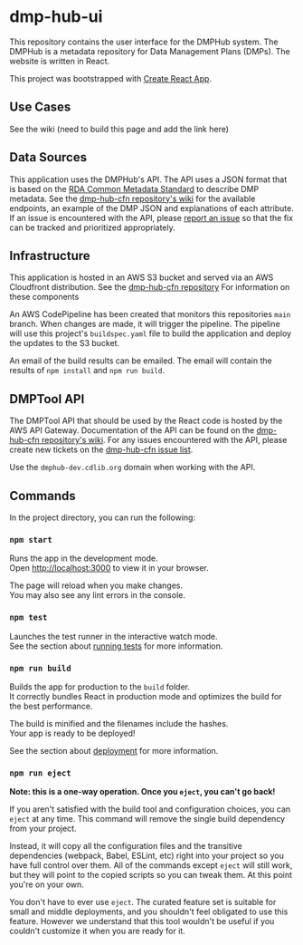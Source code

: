 # dmp-hub-ui

This repository contains the user interface for the DMPHub system. The DMPHub is a metadata repository for Data Management Plans (DMPs). The website is written in React.

This project was bootstrapped with [Create React App](https://github.com/facebook/create-react-app).

## Use Cases
See the wiki (need to build this page and add the link here)

## Data Sources

This application uses the DMPHub's API. The API uses a JSON format that is based on the [RDA Common Metadata Standard](https://github.com/RDA-DMP-Common/RDA-DMP-Common-Standard) to describe DMP metadata. See the [dmp-hub-cfn repository's wiki](https://github.com/CDLUC3/dmp-hub-cfn/wiki/API-Overview) for the available endpoints, an example of the DMP JSON and explanations of each attribute. If an issue is encountered with the API, please [report an issue](https://github.com/CDLUC3/dmp-hub-cfn/issues) so that the fix can be tracked and prioritized appropriately.

## Infrastructure

This application is hosted in an AWS S3 bucket and served via an AWS Cloudfront distribution. See the [dmp-hub-cfn repository](https://github.com/CDLUC3/dmp-hub-cfn/tree/main) For information on these components

An AWS CodePipeline has been created that monitors this repositories `main` branch. When changes are made, it will trigger the pipeline. The pipeline will use this project's `buildspec.yaml` file to build the application and deploy the updates to the S3 bucket.

An email of the build results can be emailed. The email will contain the results of `npm install` and `npm run build`.

## DMPTool API

The DMPTool API that should be used by the React code is hosted by the AWS API Gateway. Documentation of the API can be found on the [dmp-hub-cfn repository's wiki](https://github.com/CDLUC3/dmp-hub-cfn/wiki/api-overview). For any issues encountered with the API, please create new tickets on the [dmp-hub-cfn issue list](https://github.com/CDLUC3/dmp-hub-cfn/issues).

Use the `dmphub-dev.cdlib.org` domain when working with the API.

## Commands
In the project directory, you can run the following:

### `npm start`

Runs the app in the development mode.\
Open [http://localhost:3000](http://localhost:3000) to view it in your browser.

The page will reload when you make changes.\
You may also see any lint errors in the console.

### `npm test`

Launches the test runner in the interactive watch mode.\
See the section about [running tests](https://facebook.github.io/create-react-app/docs/running-tests) for more information.

### `npm run build`

Builds the app for production to the `build` folder.\
It correctly bundles React in production mode and optimizes the build for the best performance.

The build is minified and the filenames include the hashes.\
Your app is ready to be deployed!

See the section about [deployment](https://facebook.github.io/create-react-app/docs/deployment) for more information.

### `npm run eject`

**Note: this is a one-way operation. Once you `eject`, you can't go back!**

If you aren't satisfied with the build tool and configuration choices, you can `eject` at any time. This command will remove the single build dependency from your project.

Instead, it will copy all the configuration files and the transitive dependencies (webpack, Babel, ESLint, etc) right into your project so you have full control over them. All of the commands except `eject` will still work, but they will point to the copied scripts so you can tweak them. At this point you're on your own.

You don't have to ever use `eject`. The curated feature set is suitable for small and middle deployments, and you shouldn't feel obligated to use this feature. However we understand that this tool wouldn't be useful if you couldn't customize it when you are ready for it.
